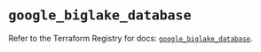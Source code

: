 # `google_biglake_database`

Refer to the Terraform Registry for docs: [`google_biglake_database`](https://registry.terraform.io/providers/hashicorp/google/5.30.0/docs/resources/biglake_database).
